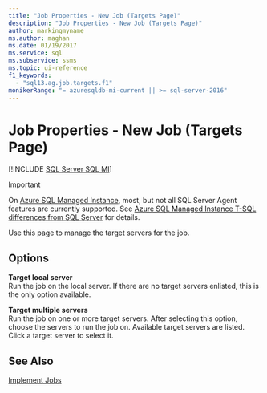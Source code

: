 ```yaml
---
title: "Job Properties - New Job (Targets Page)"
description: "Job Properties - New Job (Targets Page)"
author: markingmyname
ms.author: maghan
ms.date: 01/19/2017
ms.service: sql
ms.subservice: ssms
ms.topic: ui-reference
f1_keywords:
  - "sql13.ag.job.targets.f1"
monikerRange: "= azuresqldb-mi-current || >= sql-server-2016"
---
```

# Job Properties - New Job (Targets Page)
[!INCLUDE [SQL Server SQL MI](../../includes/applies-to-version/sql-asdbmi.md)]

> [!IMPORTANT]  
> On [Azure SQL Managed Instance](/azure/sql-database/sql-database-managed-instance), most, but not all SQL Server Agent features are currently supported. See [Azure SQL Managed Instance T-SQL differences from SQL Server](/azure/sql-database/sql-database-managed-instance-transact-sql-information#sql-server-agent) for details.

Use this page to manage the target servers for the job.  
  
## Options  
**Target local server**  
Run the job on the local server. If there are no target servers enlisted, this is the only option available.  
  
**Target multiple servers**  
Run the job on one or more target servers. After selecting this option, choose the servers to run the job on. Available target servers are listed. Click a target server to select it.  
  
## See Also  
[Implement Jobs](../../ssms/agent/implement-jobs.md)  

